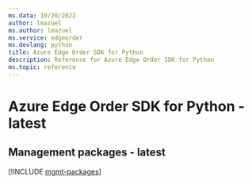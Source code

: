 ```yaml
---
ms.data: 10/20/2022
author: lmazuel
ms.author: lmazuel
ms.service: edgeorder
ms.devlang: python
title: Azure Edge Order SDK for Python
description: Reference for Azure Edge Order SDK for Python
ms.topic: reference
---
```

# Azure Edge Order SDK for Python - latest

## Management packages - latest
[!INCLUDE [mgmt-packages](edge-order-mgmt-index.md)]